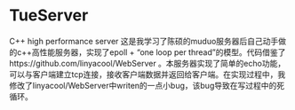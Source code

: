 # TueServer
C++ high performance server
这是我学习了陈硕的muduo服务器后自己动手做的c++高性能服务器，实现了epoll + “one loop per thread”的模型。代码借鉴了https://github.com/linyacool/WebServer 。本服务器实现了简单的echo功能，可以与客户端建立tcp连接，接收客户端数据并返回给客户端。在实现过程中，我修改了linyacool/WebServer中writen的一点小bug，该bug导致在写过程中的死循环。
